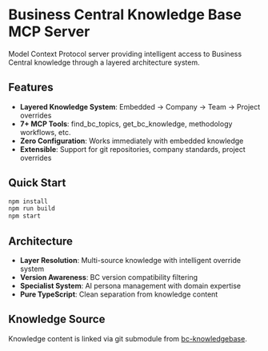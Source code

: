# Business Central Knowledge Base MCP Server

Model Context Protocol server providing intelligent access to Business Central knowledge through a layered architecture system.

## Features
- **Layered Knowledge System**: Embedded → Company → Team → Project overrides
- **7+ MCP Tools**: find_bc_topics, get_bc_knowledge, methodology workflows, etc.
- **Zero Configuration**: Works immediately with embedded knowledge
- **Extensible**: Support for git repositories, company standards, project overrides

## Quick Start
```bash
npm install
npm run build
npm start
```

## Architecture
- **Layer Resolution**: Multi-source knowledge with intelligent override system
- **Version Awareness**: BC version compatibility filtering
- **Specialist System**: AI persona management with domain expertise
- **Pure TypeScript**: Clean separation from knowledge content

## Knowledge Source
Knowledge content is linked via git submodule from [bc-knowledgebase](../bc-knowledgebase).